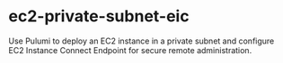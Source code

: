 # ec2-private-subnet-eic
Use Pulumi to deploy an EC2 instance in a private subnet and configure EC2 Instance Connect Endpoint for secure remote administration.
